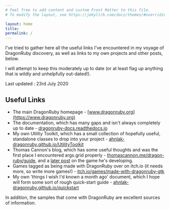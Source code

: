```yaml
---
# Feel free to add content and custom Front Matter to this file.
# To modify the layout, see https://jekyllrb.com/docs/themes/#overriding-theme-defaults

layout: home
title: 
permalink: /
---
```


I've tried to gather here all the useful links I've encountered in my voyage of DragonRuby 
discovery, as well as links to my own projects and other posts, below.

I will attempt to keep this moderately up to date (or at least flag up anything that is
wildly and unhelpfully out-dated!).

Last updated : 23rd July 2020

Useful Links
------------

* The main DragonRuby homepage - [www.dragonruby.org](https://www.dragonruby.org)
* The documentation, which has many gaps and isn't always completely up to date - [dragonruby-docs.readthedocs.io](https://dragonruby-docs.readthedocs.io/en/latest/)
* My own Utility Toolkit, which has a small collection of hopefully useful, standalone classes to drop into your project - [ahnlak-dragonruby.github.io/UtilityToolkit](https://ahnlak-dragonruby.github.io/UtilityToolkit/)
* Thomas Cannon's blog, which has some useful thoughts and was the first place I encountered args.grid properly - [thomascannon.me/dragon-ruby/guide](https://thomascannon.me/dragon-ruby/guide), and a [later post](https://thomascannon.me/dragon-ruby/engine-overview-2019-12-28) on the game he's developing.
* Games tagged as being made with DragonRuby over on itch.io (it needs more, so write more games!) - [itch.io/games/made-with-dragonruby-gtk](https://itch.io/games/made-with-dragonruby-gtk)
* My own 'things I wish I'd known a month ago' document, which I hope will form some sort of rough quick-start guide -
[ahnlak-dragonruby.github.io/quickstart](https://ahnlak-dragonruby.github.io/quickstart/)

In addition, the samples that come with DragonRuby are excellent sources of information.

